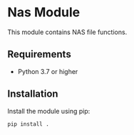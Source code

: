 # Nas Module

This module contains NAS file functions.

## Requirements

- Python 3.7 or higher

## Installation

Install the module using pip:

```sh
pip install .
